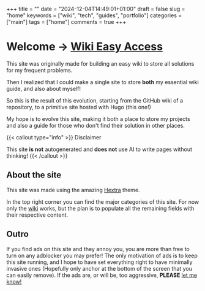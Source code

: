 +++
title = ""
date = "2024-12-04T14:49:01+01:00"
draft = false
slug = "home"
keywords = ["wiki", "tech", "guides", "portfolio"]
categories = ["main"]
tags = ["home"]
comments = true
+++

# Welcome → [Wiki Easy Access](wiki)

This site was originally made for building an easy wiki to store all solutions for my frequent problems.

Then I realized that I could make a single site to store **both** my essential wiki guide, and also about myself!

So this is the result of this evolution, starting from the GitHub wiki of a repository, to a primitive site hosted with Hugo (this one!)

My hope is to evolve this site, making it both a place to store my projects and also a guide for those who don't find their solution in other places.

{{< callout type="info" >}}
Disclaimer

This site **is not** autogenerated and **does not** use AI to write pages without thinking!
{{< /callout >}}

## About the site

This site was made using the amazing [Hextra](https://github.com/imfing/hextra) theme.

In the top right corner you can find the major categories of this site. For now only the [wiki](wiki) works, but the plan is to populate all the remaining fields with their respective content.

## Outro

If you find ads on this site and they annoy you, you are more than free to turn on any adblocker you may prefer! The only motivation of ads is to keep this site running, and I hope to have set everything right to have minimally invasive ones (Hopefully only anchor at the bottom of the screen that you can easily remove). If the ads are, or will be, too aggressive, **PLEASE** [let me know!](https://github.com/CodeClimberNT/HowTo/issues)
